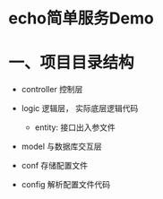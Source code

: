 # echo简单服务Demo


# 一、项目目录结构
- controller 控制层
- logic 逻辑层， 实际底层逻辑代码 
  - entity: 接口出入参文件
- model 与数据库交互层

- conf 存储配置文件
- config 解析配置文件代码
